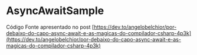 # AsyncAwaitSample

Código Fonte apresentado no post [https://dev.to/angelobelchior/por-debaixo-do-capo-async-await-e-as-magicas-do-compilador-csharp-4p3k](https://dev.to/angelobelchior/por-debaixo-do-capo-async-await-e-as-magicas-do-compilador-csharp-4p3k)
